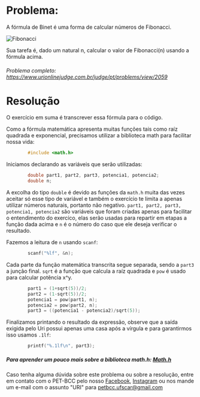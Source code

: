 # Problema:

A fórmula de Binet é uma forma de calcular números de Fibonacci.

![Fibonacci](https://resources.urionlinejudge.com.br/gallery/images/contests/944.png)

Sua tarefa é, dado um natural n, calcular o valor de Fibonacci(n) usando a fórmula acima.

###### Problema completo: https://www.urionlinejudge.com.br/judge/pt/problems/view/2059

# Resolução

O exercício em suma é transcrever essa fórmula para o código.

Como a fórmula matemática apresenta muitas funções tais como raíz quadrada e exponencial, precisamos utilizar a biblioteca math para facilitar nossa vida:

```c
        #include <math.h>
```

Iniciamos declarando as variáveis que serão utilizadas:

```c
        double part1, part2, part3, potencia1, potencia2;
        double n;
```
A excolha do tipo `double` é devido as funções da `math.h` muita das vezes aceitar só esse tipo de variável e também o exercício te limita a apenas utilizar números naturais, portanto não negativo. `part1, part2, part3, potencia1, potencia2` são variáveis que foram criadas apenas para facilitar o entendimento do exercíco, elas serão usadas para repartir em etapas a função dada acima e `n` é o número do caso que ele deseja verificar o resultado.

Fazemos a leitura de `n` usando `scanf`:

```c
        scanf("%lf", &n);
```

Cada parte da função matemática transcrita segue separada, sendo a `part3` a junção final. `sqrt` é a função que calcula a raíz quadrada e `pow` é usado para calcular potência x^y.

```c
        part1 = (1+sqrt(5))/2;
        part2 = (1-sqrt(5))/2;
        potencia1 = pow(part1, n);
        potencia2 = pow(part2, n);
        part3 = ((potencia1 - potencia2)/sqrt(5));
```
Finalizamos printando o resultado da expressão, observe que a saída exigida pelo Uri possui apenas uma casa após a vírgula e para garantirmos isso usamos `.1lf`:

```c
        printf("%.1lf\n", part3); 
```

##### Para aprender um pouco mais sobre a biblioteca math.h: [Math.h](http://linguagemc.com.br/a-biblioteca-math-h/)

Caso tenha alguma dúvida sobre este problema ou sobre a resolução, entre em contato com o PET-BCC pelo nosso
[Facebook](https://www.facebook.com/petbcc/),
[Instagram](https://www.instagram.com/petbcc.ufscar/)
ou nos mande um e-mail com o assunto "URI" para petbcc.ufscar@gmail.com